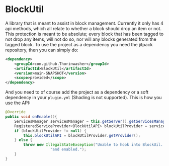 # BlockUtil

A library that is meant to assist in block management. Currently it only has 4 api methods, which all relate to whether a block should drop an item or not. This protection is meant to be absolute; every block that has been tagged to not drop any items, will not do so, nor will any blocks generated from the tagged block. To use the project as a dependency you need the jitpack repository, then you can simply do:
```xml
<dependency>
    <groupId>com.github.Thorinwasher</groupId>
    <artifactId>BlockUtil</artifactId>
    <version>main-SNAPSHOT</version>
    <scope>provided</scope>
</dependency>
```
And you need to of course add the project as a dependency or a soft dependency in your `plugin.yml` (Shading is not supported). This is how you use the API:
```java
@Override
public void onEnable(){
    ServicesManager servicesManager = this.getServer().getServicesManager();
    RegisteredServiceProvider<BlockUtilAPI> blockUtilProvider = servicesManager.getRegistration(BlockUtilAPI.class);
    if (blockUtilProvider != null) {
        this.blockUtilAPI = blockUtilProvider.getProvider();
    } else {
        throw new IllegalStateException("Unable to hook into BlockUil. Make sure the BlockUil plugin is installed " +
                    "and enabled.");
    }
}
```
